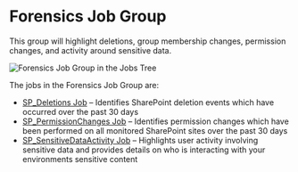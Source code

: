# Forensics Job Group

This group will highlight deletions, group membership changes, permission changes, and activity
around sensitive data.

![Forensics Job Group in the Jobs Tree](/img/versioned_docs/accessanalyzer_11.6/accessanalyzer/solutions/sharepoint/activity/forensics/forensicsjobstree.webp)

The jobs in the Forensics Job Group are:

- [SP_Deletions Job](/docs/accessanalyzer/11.6/accessanalyzer/solutions/sharepoint/activity/forensics/sp_deletions.md)
  – Identifies SharePoint deletion events which have occurred over the past 30 days
- [SP_PermissionChanges Job](/docs/accessanalyzer/11.6/accessanalyzer/solutions/sharepoint/activity/forensics/sp_permissionchanges.md)
  – Identifies permission changes which have been performed on all monitored SharePoint sites over
  the past 30 days
- [SP_SensitiveDataActivity Job](/docs/accessanalyzer/11.6/accessanalyzer/solutions/sharepoint/activity/forensics/sp_sensitivedataactivity.md)
  – Highlights user activity involving sensitive data and provides details on who is interacting
  with your environments sensitive content
